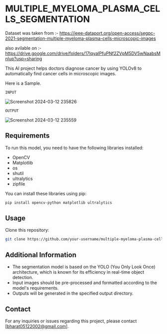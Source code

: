 # MULTIPLE_MYELOMA_PLASMA_CELLS_SEGMENTATION
Dataset was taken from :- https://ieee-dataport.org/open-access/segpc-2021-segmentation-multiple-myeloma-plasma-cells-microscopic-images

also avilable on :- https://drive.google.com/drive/folders/17lqyaIPfuPNf2ZVpM5DV5wNaabsMnlup?usp=sharing

This AI project helps doctors diagnose cancer by using YOLOv8 to automatically find cancer cells in microscopic images.

Here is a Sample.

`INPUT `

![Screenshot 2024-03-12 235826](https://github.com/Sh-bharat/MULTIPLE_MYELOMA_PLASMA_CELLS_SEGMENTATION/assets/133742551/e5a48b76-a25b-436e-a2a5-93ea5df42c88)


`OUTPUT `

![Screenshot 2024-03-12 235559](https://github.com/Sh-bharat/MULTIPLE_MYELOMA_PLASMA_CELLS_SEGMENTATION/assets/133742551/ff03fe68-321f-44c9-b874-977db75960ed)



## Requirements

To run this model, you need to have the following libraries installed:

- OpenCV
- Matplotlib
- os
- shutil
- ultralytics
- zipfile

You can install these libraries using pip:

```bash
pip install opencv-python matplotlib ultralytics
```

## Usage
Clone this repository:

```bash
git clone https://github.com/your-username/multiple-myeloma-plasma-cells-segmentation.git
```



## Additional Information

- The segmentation model is based on the YOLO (You Only Look Once) architecture, which is known for its efficiency in real-time object detection.
- Input images should be pre-processed and formatted according to the model's requirements.
- Outputs will be generated in the specified output directory.


## Contact

For any inquiries or issues regarding this project, please contact [bharat05122002@gmail.com].

